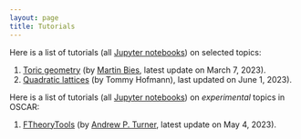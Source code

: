 ```yaml
---
layout: page
title: Tutorials
---
```


Here is a list of tutorials (all [Jupyter notebooks](https://jupyter.org/)) on selected topics:

1. [Toric geometry](https://nbviewer.jupyter.org/github/oscar-system/oscar-website/blob/gh-pages/tutorials/ToricGeometryInOSCAR.ipynb) (by [Martin Bies](https://martinbies.github.io/), latest update on March 7, 2023).
2. [Quadratic lattices](https://nbviewer.org/github/thofma/HeckeTutorials.jl/blob/master/quadratic_forms.ipynb) (by Tommy Hofmann), last updated on June 1, 2023).

Here is a list of tutorials (all [Jupyter notebooks](https://jupyter.org/)) on *experimental* topics in OSCAR:

1. [FTheoryTools](https://nbviewer.jupyter.org/github/oscar-system/oscar-website/blob/gh-pages/tutorials/FTheoryToolsInOSCAR.ipynb) (by [Andrew P. Turner](https://apturner.net/), latest update on May 4, 2023).

